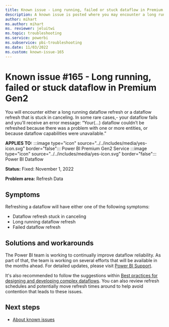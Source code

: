 ```yaml
---
title: Known issue - Long running, failed or stuck dataflow in Premium Gen2
description: A known issue is posted where you may encounter a long running, failed or stuck dataflow on Premium Gen2.
author: mihart
ms.author: mihart
ms. reviewer: jeluitwi
ms.topic: troubleshooting  
ms.service: powerbi
ms.subservice: pbi-troubleshooting
ms.date: 11/03/2022
ms.custom: known-issue-165
---
```


# Known issue #165 - Long running, failed or stuck dataflow in Premium Gen2

You will encounter either a long running dataflow refresh or a dataflow refresh that is stuck in canceling. In some rare cases,- your dataflow fails and you'll receive an error message: “Your(…) dataflow couldn’t be refreshed because there was a problem with one or more entities, or because dataflow capabilities were unavailable.”

**APPLIES TO:** :::image type="icon" source="../../includes/media/yes-icon.svg" border="false"::: Power BI Premium Gen2 Service :::image type="icon" source="../../includes/media/yes-icon.svg" border="false"::: Power BI Dataflow

**Status:** Fixed: November 1, 2022

**Problem area:** Refresh Data

## Symptoms

Refreshing a dataflow will have either one of the following symptoms:

- Dataflow refresh stuck in canceling
- Long running dataflow refresh
- Failed dataflow refresh

## Solutions and workarounds

The Power BI team is working to continually improve dataflow reliability. As part of that, the team is working on several efforts that will be available in the months ahead.  For detailed updates, please visit [Power BI Support](http://support.powerbi.com).

It's also recommended to follow the suggestions within  [Best practices for designing and developing complex dataflows](/power-query/dataflows/best-practices-developing-complex-dataflows). You can also review refresh schedules and potentially move refresh times around to help avoid contention that leads to these issues.

## Next steps

- [About known issues](power-bi-known-issues.md)
